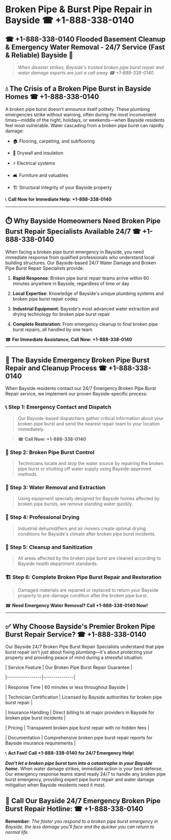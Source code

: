 # Broken Pipe & Burst Pipe Repair in Bayside ☎ +1-888-338-0140  
## ☎ +1-888-338-0140 Flooded Basement Cleanup & Emergency Water Removal - 24/7 Service (Fast & Reliable) Bayside 🚨  

> *When disaster strikes, Bayside's trusted broken pipe burst repair and water damage experts are just a call away ☎ +1-888-338-0140*  

## 💧 The Crisis of a Broken Pipe Burst in Bayside Homes ☎ +1-888-338-0140  

A broken pipe burst doesn't announce itself politely. These plumbing emergencies strike without warning, often during the most inconvenient times—middle of the night, holidays, or weekends—when Bayside residents feel most vulnerable. Water cascading from a broken pipe burst can rapidly damage:  

* 🏠 Flooring, carpeting, and subflooring  
* 🧱 Drywall and insulation  
* ⚡ Electrical systems  
* 🛋️ Furniture and valuables  
* 🏗️ Structural integrity of your Bayside property  

📞 **Call Now for Immediate Help: +1-888-338-0140**  

---  

## ⏱️ Why Bayside Homeowners Need Broken Pipe Burst Repair Specialists Available 24/7 ☎ +1-888-338-0140  

When facing a broken pipe burst emergency in Bayside, you need immediate response from qualified professionals who understand local building structures. Our Bayside-based 24/7 Water Damage and Broken Pipe Burst Repair Specialists provide:  

1. **Rapid Response**: Broken pipe burst repair teams arrive within 60 minutes anywhere in Bayside, regardless of time or day  
2. **Local Expertise**: Knowledge of Bayside's unique plumbing systems and broken pipe burst repair codes  
3. **Industrial Equipment**: Bayside's most advanced water extraction and drying technology for broken pipe burst repair  
4. **Complete Restoration**: From emergency cleanup to final broken pipe burst repairs, all handled by one team  

☎ **For Immediate Assistance, Call Now: +1-888-338-0140**  

---  

## 🔧 The Bayside Emergency Broken Pipe Burst Repair and Cleanup Process ☎ +1-888-338-0140  

When Bayside residents contact our 24/7 Emergency Broken Pipe Burst Repair service, we implement our proven Bayside-specific process:  

### 📞 Step 1: Emergency Contact and Dispatch  
> Our Bayside-based dispatchers gather critical information about your broken pipe burst and send the nearest repair team to your location immediately.  
> ☎ **Call Now: +1-888-338-0140**  

### 🚿 Step 2: Broken Pipe Burst Control  
> Technicians locate and stop the water source by repairing the broken pipe burst or shutting off water supply using Bayside-approved methods.  

### 🌊 Step 3: Water Removal and Extraction  
> Using equipment specially designed for Bayside homes affected by broken pipe bursts, we remove standing water quickly.  

### 💨 Step 4: Professional Drying  
> Industrial dehumidifiers and air movers create optimal drying conditions for Bayside's climate after broken pipe burst incidents.  

### 🧼 Step 5: Cleanup and Sanitization  
> All areas affected by the broken pipe burst are cleaned according to Bayside health department standards.  

### 🏗️ Step 6: Complete Broken Pipe Burst Repair and Restoration  
> Damaged materials are repaired or replaced to return your Bayside property to pre-damage condition after the broken pipe burst.  

☎ **Need Emergency Water Removal? Call +1-888-338-0140 Now!**  

---  

## ✅ Why Choose Bayside's Premier Broken Pipe Burst Repair Service? ☎ +1-888-338-0140  

Our Bayside 24/7 Broken Pipe Burst Repair Specialists understand that pipe burst repair isn't just about fixing plumbing—it's about protecting your property and providing peace of mind during a stressful situation.  

| Service Feature | Our Broken Pipe Burst Repair Guarantee |  
|-----------------|---------------|  
| Response Time | 60 minutes or less throughout Bayside |  
| Technician Certification | Licensed by Bayside authorities for broken pipe burst repair |  
| Insurance Handling | Direct billing to all major providers in Bayside for broken pipe burst incidents |  
| Pricing | Transparent broken pipe burst repair with no hidden fees |  
| Documentation | Comprehensive broken pipe burst repair reports for Bayside insurance requirements |  

📞 **Act Fast! Call +1-888-338-0140 for 24/7 Emergency Help!**  

***Don't let a broken pipe burst turn into a catastrophe in your Bayside home.*** When water damage strikes, immediate action is your best defense. Our emergency response teams stand ready 24/7 to handle any broken pipe burst emergency, providing expert pipe burst repair and water damage mitigation when Bayside residents need it most.  

## 📱 Call Our Bayside 24/7 Emergency Broken Pipe Burst Repair Hotline: ☎ +1-888-338-0140  

**Remember**: *The faster you respond to a broken pipe burst emergency in Bayside, the less damage you'll face and the quicker you can return to normal life.*